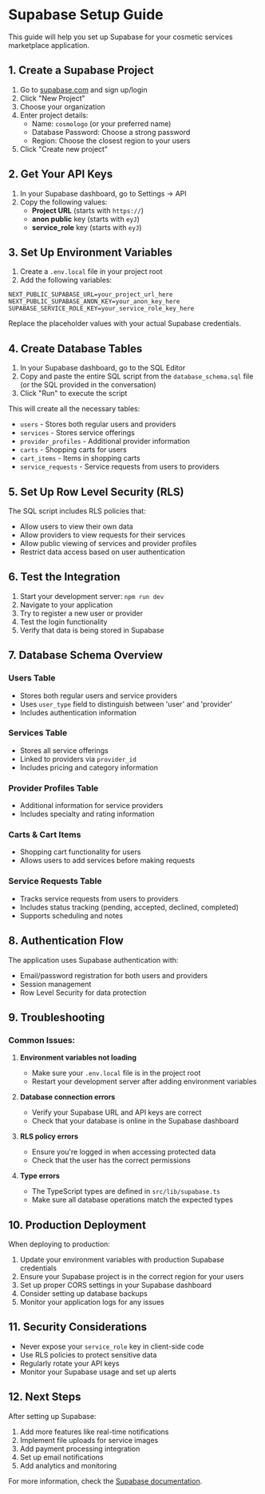# Supabase Setup Guide

This guide will help you set up Supabase for your cosmetic services marketplace application.

## 1. Create a Supabase Project

1. Go to [supabase.com](https://supabase.com) and sign up/login
2. Click "New Project"
3. Choose your organization
4. Enter project details:
   - Name: `cosmologo` (or your preferred name)
   - Database Password: Choose a strong password
   - Region: Choose the closest region to your users
5. Click "Create new project"

## 2. Get Your API Keys

1. In your Supabase dashboard, go to Settings → API
2. Copy the following values:
   - **Project URL** (starts with `https://`)
   - **anon public** key (starts with `eyJ`)
   - **service_role** key (starts with `eyJ`)

## 3. Set Up Environment Variables

1. Create a `.env.local` file in your project root
2. Add the following variables:

```env
NEXT_PUBLIC_SUPABASE_URL=your_project_url_here
NEXT_PUBLIC_SUPABASE_ANON_KEY=your_anon_key_here
SUPABASE_SERVICE_ROLE_KEY=your_service_role_key_here
```

Replace the placeholder values with your actual Supabase credentials.

## 4. Create Database Tables

1. In your Supabase dashboard, go to the SQL Editor
2. Copy and paste the entire SQL script from the `database_schema.sql` file (or the SQL provided in the conversation)
3. Click "Run" to execute the script

This will create all the necessary tables:
- `users` - Stores both regular users and providers
- `services` - Stores service offerings
- `provider_profiles` - Additional provider information
- `carts` - Shopping carts for users
- `cart_items` - Items in shopping carts
- `service_requests` - Service requests from users to providers

## 5. Set Up Row Level Security (RLS)

The SQL script includes RLS policies that:
- Allow users to view their own data
- Allow providers to view requests for their services
- Allow public viewing of services and provider profiles
- Restrict data access based on user authentication

## 6. Test the Integration

1. Start your development server: `npm run dev`
2. Navigate to your application
3. Try to register a new user or provider
4. Test the login functionality
5. Verify that data is being stored in Supabase

## 7. Database Schema Overview

### Users Table
- Stores both regular users and service providers
- Uses `user_type` field to distinguish between 'user' and 'provider'
- Includes authentication information

### Services Table
- Stores all service offerings
- Linked to providers via `provider_id`
- Includes pricing and category information

### Provider Profiles Table
- Additional information for service providers
- Includes specialty and rating information

### Carts & Cart Items
- Shopping cart functionality for users
- Allows users to add services before making requests

### Service Requests Table
- Tracks service requests from users to providers
- Includes status tracking (pending, accepted, declined, completed)
- Supports scheduling and notes

## 8. Authentication Flow

The application uses Supabase authentication with:
- Email/password registration for both users and providers
- Session management
- Row Level Security for data protection

## 9. Troubleshooting

### Common Issues:

1. **Environment variables not loading**
   - Make sure your `.env.local` file is in the project root
   - Restart your development server after adding environment variables

2. **Database connection errors**
   - Verify your Supabase URL and API keys are correct
   - Check that your database is online in the Supabase dashboard

3. **RLS policy errors**
   - Ensure you're logged in when accessing protected data
   - Check that the user has the correct permissions

4. **Type errors**
   - The TypeScript types are defined in `src/lib/supabase.ts`
   - Make sure all database operations match the expected types

## 10. Production Deployment

When deploying to production:

1. Update your environment variables with production Supabase credentials
2. Ensure your Supabase project is in the correct region for your users
3. Set up proper CORS settings in your Supabase dashboard
4. Consider setting up database backups
5. Monitor your application logs for any issues

## 11. Security Considerations

- Never expose your `service_role` key in client-side code
- Use RLS policies to protect sensitive data
- Regularly rotate your API keys
- Monitor your Supabase usage and set up alerts

## 12. Next Steps

After setting up Supabase:

1. Add more features like real-time notifications
2. Implement file uploads for service images
3. Add payment processing integration
4. Set up email notifications
5. Add analytics and monitoring

For more information, check the [Supabase documentation](https://supabase.com/docs). 